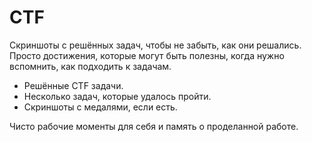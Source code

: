 # CTF

Скриншоты с решённых задач, чтобы не забыть, как они решались. Просто достижения, которые могут быть полезны, когда нужно вспомнить, как подходить к задачам.

- Решённые CTF задачи.
- Несколько задач, которые удалось пройти.
- Скриншоты с медалями, если есть.

Чисто рабочие моменты для себя и память о проделанной работе.